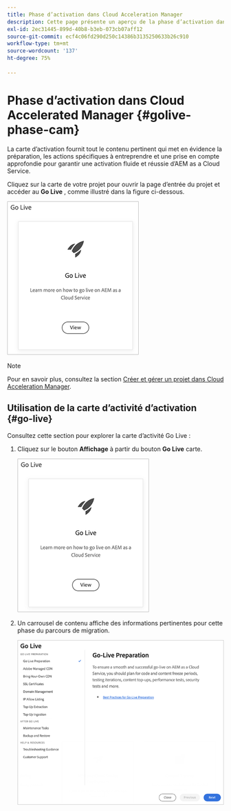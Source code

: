 ```yaml
---
title: Phase d’activation dans Cloud Acceleration Manager
description: Cette page présente un aperçu de la phase d’activation dans Cloud Acceleration Manager.
exl-id: 2ec31445-899d-40b8-b3eb-073cb07aff12
source-git-commit: ecf4c06fd290d250c14386b3135250633b26c910
workflow-type: tm+mt
source-wordcount: '137'
ht-degree: 75%

---
```


# Phase d’activation dans Cloud Accelerated Manager {#golive-phase-cam}

La carte d’activation fournit tout le contenu pertinent qui met en évidence la préparation, les actions spécifiques à entreprendre et une prise en compte approfondie pour garantir une activation fluide et réussie d’AEM as a Cloud Service.

Cliquez sur la carte de votre projet pour ouvrir la page d’entrée du projet et accéder au **Go Live** , comme illustré dans la figure ci-dessous.

![image](/help/journey-migration/cloud-acceleration-manager/assets/golive-1.png)

>[!NOTE]
>Pour en savoir plus, consultez la section [Créer et gérer un projet dans Cloud Acceleration Manager](https://experienceleague.adobe.com/docs/experience-manager-cloud-service/moving/cloud-acceleration-manager/using-cam/getting-started-cam.html#create-project).


## Utilisation de la carte d’activité d’activation {#go-live}

Consultez cette section pour explorer la carte d’activité Go Live :

1. Cliquez sur le bouton **Affichage** à partir du bouton **Go Live** carte.

   ![image](/help/journey-migration/cloud-acceleration-manager/assets/golive-1.png)

1. Un carrousel de contenu affiche des informations pertinentes pour cette phase du parcours de migration.

   ![image](/help/journey-migration/cloud-acceleration-manager/assets/golive-2.png)
